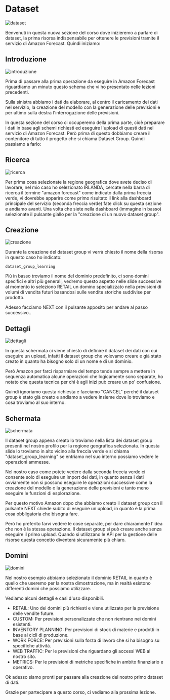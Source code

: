 # Dataset

![dataset](../images/it-amazon-forecast-03-01-001.jpg)

Benvenuti in questa nuova sezione del corso dove inizieremo a parlare di dataset, la prima risorsa indispensabile per ottenere le previsioni tramite il servizio di Amazon Forecast. Quindi iniziamo:

## Introduzione

![introduzione](../images/it-amazon-forecast-03-01-002.jpg)

Prima di passare alla prima operazione da eseguire in Amazon Forecast riguardiamo un minuto questo schema che vi ho presentato nelle lezioni precedenti.

Sulla sinistra abbiamo i dati da elaborare, al centro il caricamento dei dati nel servizio, la creazione del modello con la generazione delle previsioni e per ultimo sulla destra l'interrogazione delle previsioni.

In questa sezione del corso ci occuperemo della prima parte, cioè preparare i dati in base agli schemi richiesti ed eseguire l'upload di questi dati nel servizio di Amazon Forecast. Però prima di questo dobbiamo creare il contenitore di tutto il progetto che si chiama Dataset Group. Quindi passiamo a farlo:

## Ricerca

![ricerca](../images/it-amazon-forecast-03-01-003.jpg)

Per prima cosa selezionate la regione geografica dove avete deciso di lavorare, nel mio caso ho selezionato IRLANDA, cercate nella barra di ricerca il termine "amazon forecast" come indicato dalla prima freccia verde, vi dovrebbe apparire come primo risultato il link alla dashboard principale del servizio (seconda freccia verde) fate click su questa sezione e andiamo avanti. Una volta che siete nella dashboard (immagine in basso) selezionate il pulsante giallo per la "creazione di un nuovo dataset group".

## Creazione

![creazione](../images/it-amazon-forecast-03-01-004.jpg)

Durante la creazione del dataset group vi verrà chiesto il nome della risorsa in questo caso ho indicato:

`dataset_group_learning`

Più in basso troviamo il nome del dominio predefinito, ci sono domini specifici e altri più generali, vedremo questo aspetto nelle slide successive al momento io seleziono RETAIL un domino specializzato nella previsioni di volumi di vendita futuri basandosi sulle vendite storiche suddivise per prodotto.

Adesso facciamo NEXT con il pulsante apposito per andare al passo successivo..

## Dettagli

![dettagli](../images/it-amazon-forecast-03-01-005.jpg)

In questa schermata ci viene chiesto di definire il dataset dei dati con cui eseguire un upload, infatti il dataset group che volevamo creare e già stato creato in quanto ha bisogno solo di un nome e di un dominio.

Però Amazon per farci risparmiare del tempo tende sempre a mettere in sequenza automatica alcune operazioni che logicamente sono separate, ho notato che questa tecnica per chi è agli inizi può creare un po' confusione.

Quindi ignoriamo questa richiesta e facciamo "CANCEL" perché il dataset group è stato già creato e andiamo a vedere insieme dove lo troviamo e cosa troviamo al suo interno.

## Schermata

![schermata](../images/it-amazon-forecast-03-01-006.jpg)

Il dataset group appena creato lo troviamo nella lista dei dataset group presenti nel nostro profilo per la regione geografica selezionata. In questa slide lo troviamo in alto vicino alla freccia verde e si chiama "dataset_group_learning" se entriamo nel suo interno possiamo vedere le operazioni ammesse. 

Nel nostro caso come potete vedere dalla seconda freccia verde ci consente solo di eseguire un import dei dati, in quanto senza i dati ovviamente non si possono eseguire le operazioni successive come la creazione del modello o la generazione delle previsioni e tanto meno eseguire le funzioni di esplorazione.

Per questo motivo Amazon dopo che abbiamo creato il dataset group con il pulsante NEXT chiede subito di eseguire un upload, in quanto è la prima cosa obbligatoria che bisogna fare.

Però ho preferito farvi vedere le cose separate, per dare chiaramente l'idea che non è la stessa operazione. Il dataset group si può creare anche senza eseguire il primo upload. Quando si utilizzano le API per la gestione delle risorse questa concetto diventerà sicuramente più chiaro.

## Domini

![domini](../images/it-amazon-forecast-03-01-007.jpg)

Nel nostro esempio abbiamo selezionato il dominio RETAIL in quanto è quello che useremo per la nostra dimostrazione, ma in realtà esistono differenti domini che possiamo utilizzare.

Vediamo alcuni dettagli e casi d'uso disponibili.

- RETAIL: Uno dei domini più richiesti e viene utilizzato per la previsione delle vendite future.
- CUSTOM: Per previsioni personalizzate che non rientrano nei domini esistenti.
- INVENTORY PLANNING: Per previsioni di stock di materie e prodotti in base ai cicli di produzione.
- WORK FORCE: Per previsioni sulla forza di lavoro che si ha bisogno su specifiche attività.
- WEB TRAFFIC: Per le previsioni che riguardano gli accessi WEB al nostro sito.
- METRICS: Per le previsioni di metriche specifiche in ambito finanziario e operativo.

Ok adesso siamo pronti per passare alla creazione del nostro primo dataset di dati.

Grazie per partecipare a questo corso, ci vediamo alla prossima lezione.